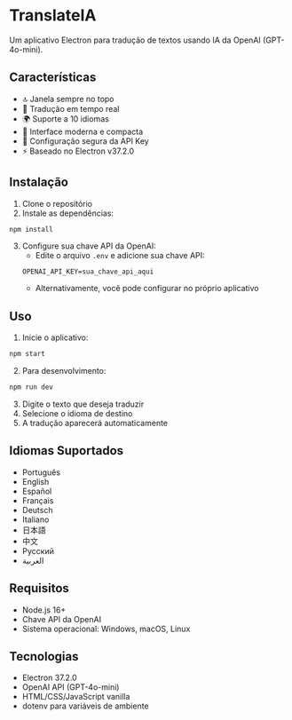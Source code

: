 # TranslateIA

Um aplicativo Electron para tradução de textos usando IA da OpenAI (GPT-4o-mini).

## Características

- 🔝 Janela sempre no topo
- 🚀 Tradução em tempo real
- 🌍 Suporte a 10 idiomas
- 🎨 Interface moderna e compacta
- 🔐 Configuração segura da API Key
- ⚡ Baseado no Electron v37.2.0

## Instalação

1. Clone o repositório
2. Instale as dependências:
```bash
npm install
```

3. Configure sua chave API da OpenAI:
   - Edite o arquivo `.env` e adicione sua chave API:
   ```
   OPENAI_API_KEY=sua_chave_api_aqui
   ```
   - Alternativamente, você pode configurar no próprio aplicativo

## Uso

1. Inicie o aplicativo:
```bash
npm start
```

2. Para desenvolvimento:
```bash
npm run dev
```

3. Digite o texto que deseja traduzir
4. Selecione o idioma de destino
5. A tradução aparecerá automaticamente

## Idiomas Suportados

- Português
- English
- Español
- Français
- Deutsch
- Italiano
- 日本語
- 中文
- Русский
- العربية

## Requisitos

- Node.js 16+
- Chave API da OpenAI
- Sistema operacional: Windows, macOS, Linux

## Tecnologias

- Electron 37.2.0
- OpenAI API (GPT-4o-mini)
- HTML/CSS/JavaScript vanilla
- dotenv para variáveis de ambiente